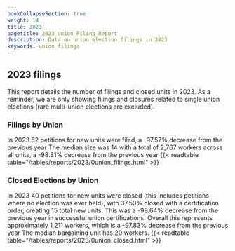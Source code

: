 ```yaml
---
bookCollapseSection: true
weight: 14
title: 2023
pagetitle: 2023 Union Filing Report
description: Data on union election filings in 2023
keywords: union filings
---
```


## 2023 filings

This report details the number of filings and closed units in 2023. As a reminder, we are only showing filings and closures related to single union elections (rare multi-union elections are excluded).

### Filings by Union
In 2023 52 petitions for new units were filed, a -97.57% decrease from the previous year The median size was 14 with a total of 2,767 workers across all units, a -98.81% decrease from the previous year
{{< readtable table="/tables/reports/2023/0union_filings.html" >}}

### Closed Elections by Union
In 2023 40 petitions for new units were closed (this includes petitions where no election was ever held), with 37.50% closed with a certification order, creating 15 total new units. This was a -98.64% decrease from the previous year in successful union certifications. Overall this represents approximately 1,211 workers, which is a -97.83% decrease from the previous year The median bargaining unit has 20 workers.
{{< readtable table="/tables/reports/2023/0union_closed.html" >}}
